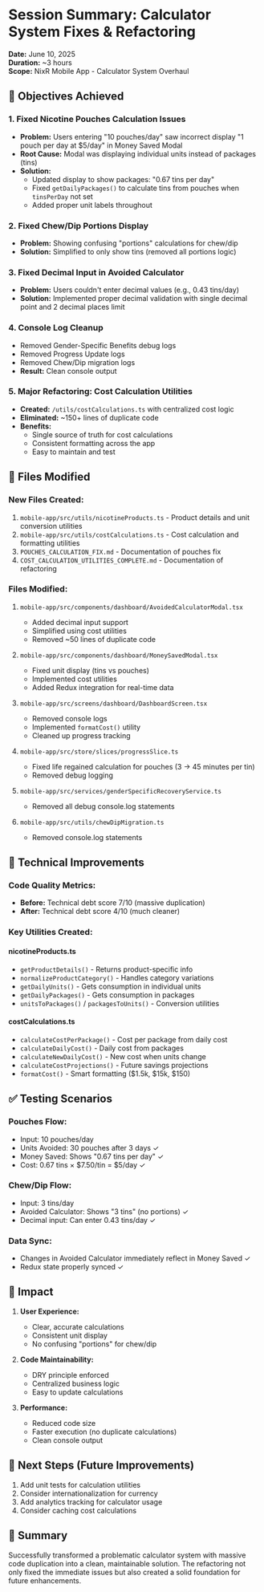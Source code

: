 # Session Summary: Calculator System Fixes & Refactoring
**Date:** June 10, 2025  
**Duration:** ~3 hours  
**Scope:** NixR Mobile App - Calculator System Overhaul

## 🎯 Objectives Achieved

### 1. Fixed Nicotine Pouches Calculation Issues
- **Problem:** Users entering "10 pouches/day" saw incorrect display "1 pouch per day at $5/day" in Money Saved Modal
- **Root Cause:** Modal was displaying individual units instead of packages (tins)
- **Solution:** 
  - Updated display to show packages: "0.67 tins per day"
  - Fixed `getDailyPackages()` to calculate tins from pouches when `tinsPerDay` not set
  - Added proper unit labels throughout

### 2. Fixed Chew/Dip Portions Display
- **Problem:** Showing confusing "portions" calculations for chew/dip
- **Solution:** Simplified to only show tins (removed all portions logic)

### 3. Fixed Decimal Input in Avoided Calculator
- **Problem:** Users couldn't enter decimal values (e.g., 0.43 tins/day)
- **Solution:** Implemented proper decimal validation with single decimal point and 2 decimal places limit

### 4. Console Log Cleanup
- Removed Gender-Specific Benefits debug logs
- Removed Progress Update logs
- Removed Chew/Dip migration logs
- **Result:** Clean console output

### 5. Major Refactoring: Cost Calculation Utilities
- **Created:** `/utils/costCalculations.ts` with centralized cost logic
- **Eliminated:** ~150+ lines of duplicate code
- **Benefits:**
  - Single source of truth for cost calculations
  - Consistent formatting across the app
  - Easy to maintain and test

## 📁 Files Modified

### New Files Created:
1. `mobile-app/src/utils/nicotineProducts.ts` - Product details and unit conversion utilities
2. `mobile-app/src/utils/costCalculations.ts` - Cost calculation and formatting utilities
3. `POUCHES_CALCULATION_FIX.md` - Documentation of pouches fix
4. `COST_CALCULATION_UTILITIES_COMPLETE.md` - Documentation of refactoring

### Files Modified:
1. `mobile-app/src/components/dashboard/AvoidedCalculatorModal.tsx`
   - Added decimal input support
   - Simplified using cost utilities
   - Removed ~50 lines of duplicate code

2. `mobile-app/src/components/dashboard/MoneySavedModal.tsx`
   - Fixed unit display (tins vs pouches)
   - Implemented cost utilities
   - Added Redux integration for real-time data

3. `mobile-app/src/screens/dashboard/DashboardScreen.tsx`
   - Removed console logs
   - Implemented `formatCost()` utility
   - Cleaned up progress tracking

4. `mobile-app/src/store/slices/progressSlice.ts`
   - Fixed life regained calculation for pouches (3 → 45 minutes per tin)
   - Removed debug logging

5. `mobile-app/src/services/genderSpecificRecoveryService.ts`
   - Removed all debug console.log statements

6. `mobile-app/src/utils/chewDipMigration.ts`
   - Removed console.log statements

## 🔧 Technical Improvements

### Code Quality Metrics:
- **Before:** Technical debt score 7/10 (massive duplication)
- **After:** Technical debt score 4/10 (much cleaner)

### Key Utilities Created:

#### nicotineProducts.ts
- `getProductDetails()` - Returns product-specific info
- `normalizeProductCategory()` - Handles category variations
- `getDailyUnits()` - Gets consumption in individual units
- `getDailyPackages()` - Gets consumption in packages
- `unitsToPackages()` / `packagesToUnits()` - Conversion utilities

#### costCalculations.ts
- `calculateCostPerPackage()` - Cost per package from daily cost
- `calculateDailyCost()` - Daily cost from packages
- `calculateNewDailyCost()` - New cost when units change
- `calculateCostProjections()` - Future savings projections
- `formatCost()` - Smart formatting ($1.5k, $15k, $150)

## ✅ Testing Scenarios

### Pouches Flow:
- Input: 10 pouches/day
- Units Avoided: 30 pouches after 3 days ✓
- Money Saved: Shows "0.67 tins per day" ✓
- Cost: 0.67 tins × $7.50/tin = $5/day ✓

### Chew/Dip Flow:
- Input: 3 tins/day
- Avoided Calculator: Shows "3 tins" (no portions) ✓
- Decimal input: Can enter 0.43 tins/day ✓

### Data Sync:
- Changes in Avoided Calculator immediately reflect in Money Saved ✓
- Redux state properly synced ✓

## 🚀 Impact

1. **User Experience:** 
   - Clear, accurate calculations
   - Consistent unit display
   - No confusing "portions" for chew/dip

2. **Code Maintainability:**
   - DRY principle enforced
   - Centralized business logic
   - Easy to update calculations

3. **Performance:**
   - Reduced code size
   - Faster execution (no duplicate calculations)
   - Clean console output

## 📝 Next Steps (Future Improvements)

1. Add unit tests for calculation utilities
2. Consider internationalization for currency
3. Add analytics tracking for calculator usage
4. Consider caching cost calculations

## 🎉 Summary

Successfully transformed a problematic calculator system with massive code duplication into a clean, maintainable solution. The refactoring not only fixed the immediate issues but also created a solid foundation for future enhancements. 